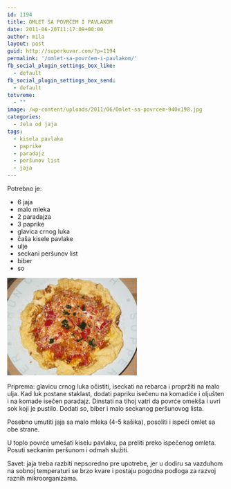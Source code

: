 ```yaml
---
id: 1194
title: OMLET SA POVRĆEM I PAVLAKOM
date: 2011-06-20T11:17:09+00:00
author: mila
layout: post
guid: http://superkuvar.com/?p=1194
permalink: '/omlet-sa-povrćem-i-pavlakom/'
fb_social_plugin_settings_box_like:
  - default
fb_social_plugin_settings_box_send:
  - default
totvreme:
  - ""
image: /wp-content/uploads/2011/06/Omlet-sa-povrcem-940x198.jpg
categories:
  - Jela od jaja
tags:
  - kisela pavlaka
  - paprike
  - paradajz
  - peršunov list
  - jaja
---
```

Potrebno je:

  * 6 jaja
  * malo mleka
  * 2 paradajza
  * 3 paprike
  * glavica crnog luka
  * čaša kisele pavlake
  * ulje
  * seckani peršunov list
  * biber
  * so

<img class="alignnone size-medium wp-image-4440" title="Omlet sa povrcem" src="/wp-content/uploads/2011/06/Omlet-sa-povrcem-300x225.jpg" alt="" width="300" height="225" /> 

Priprema: glavicu crnog luka očistiti, iseckati na rebarca i propržiti na malo ulja. Kad luk postane staklast, dodati papriku isečenu na komadiće i oljušten i na komade isečen paradajz. Dinstati na tihoj vatri da povrće omekša i uvri sok koji je pustilo. Dodati so, biber i malo seckanog peršunovog lista.

Posebno umutiti jaja sa malo mleka (4-5 kašika), posoliti i ispeći omlet sa obe strane.

U toplo povrće umešati kiselu pavlaku, pa preliti preko ispečenog omleta. Posuti seckanim peršunom i odmah služiti.

Savet: jaja treba razbiti nepsoredno pre upotrebe, jer u dodiru sa vazduhom na sobnoj temperaturi se brzo kvare i postaju pogodna podloga za razvoj raznih mikroorganizama.